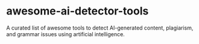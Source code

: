 # awesome-ai-detector-tools
A curated list of awesome tools to detect AI-generated content, plagiarism, and grammar issues using artificial intelligence.
